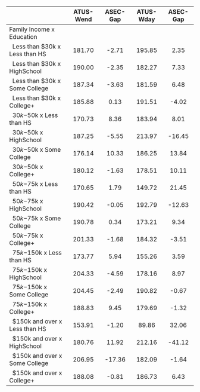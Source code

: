 
|                      |    ATUS-Wend |     ASEC-Gap |    ATUS-Wday |     ASEC-Gap |
| -------------------- | :----------: | :----------: | :----------: | :----------: |
| Family Income x Education |              |              |              |              |
| &nbsp;&nbsp;Less than $30k x Less than HS |       181.70 |        -2.71 |       195.85 |         2.35 |
| &nbsp;&nbsp;Less than $30k x HighSchool |       190.00 |        -2.35 |       182.27 |         7.33 |
| &nbsp;&nbsp;Less than $30k x Some College |       187.34 |        -3.63 |       181.59 |         6.48 |
| &nbsp;&nbsp;Less than $30k x College+ |       185.88 |         0.13 |       191.51 |        -4.02 |
| &nbsp;&nbsp;$30k-$50k x Less than HS |       170.73 |         8.36 |       183.94 |         8.01 |
| &nbsp;&nbsp;$30k-$50k x HighSchool |       187.25 |        -5.55 |       213.97 |       -16.45 |
| &nbsp;&nbsp;$30k-$50k x Some College |       176.14 |        10.33 |       186.25 |        13.84 |
| &nbsp;&nbsp;$30k-$50k x College+ |       180.12 |        -1.63 |       178.51 |        10.11 |
| &nbsp;&nbsp;$50k-$75k x Less than HS |       170.65 |         1.79 |       149.72 |        21.45 |
| &nbsp;&nbsp;$50k-$75k x HighSchool |       190.42 |        -0.05 |       192.79 |       -12.63 |
| &nbsp;&nbsp;$50k-$75k x Some College |       190.78 |         0.34 |       173.21 |         9.34 |
| &nbsp;&nbsp;$50k-$75k x College+ |       201.33 |        -1.68 |       184.32 |        -3.51 |
| &nbsp;&nbsp;$75k-$150k x Less than HS |       173.77 |         5.94 |       155.26 |         3.59 |
| &nbsp;&nbsp;$75k-$150k x HighSchool |       204.33 |        -4.59 |       178.16 |         8.97 |
| &nbsp;&nbsp;$75k-$150k x Some College |       204.45 |        -2.49 |       190.82 |        -0.67 |
| &nbsp;&nbsp;$75k-$150k x College+ |       188.83 |         9.45 |       179.69 |        -1.32 |
| &nbsp;&nbsp;$150k and over x Less than HS |       153.91 |        -1.20 |        89.86 |        32.06 |
| &nbsp;&nbsp;$150k and over x HighSchool |       180.76 |        11.92 |       212.16 |       -41.12 |
| &nbsp;&nbsp;$150k and over x Some College |       206.95 |       -17.36 |       182.09 |        -1.64 |
| &nbsp;&nbsp;$150k and over x College+ |       188.08 |        -0.81 |       186.73 |         6.43 |

